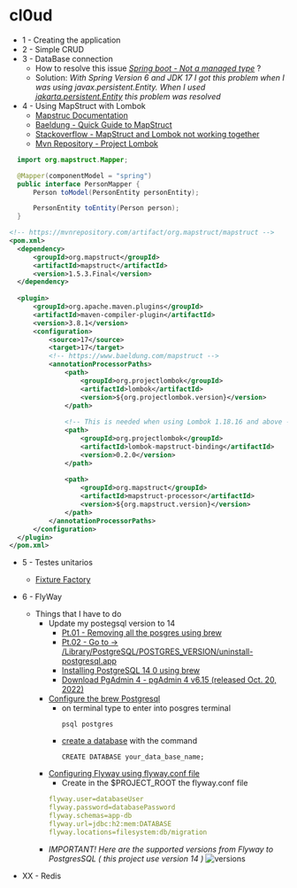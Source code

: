 # cl0ud
- 1 - Creating the application
- 2 - Simple CRUD
- 3 - DataBase connection
  - How to resolve this issue *[Spring boot - Not a managed type](https://stackoverflow.com/questions/28664064/spring-boot-not-a-managed-type)* ?
  - Solution: *With Spring Version 6 and JDK 17 I got this problem when I was using javax.persistent.Entity. When I used [jakarta.persistent.Entity](https://mvnrepository.com/artifact/jakarta.persistence/jakarta.persistence-api/3.1.0) this problem was resolved*
- 4 - Using MapStruct with Lombok
  - [Mapstruc Documentation](https://mapstruct.org/documentation/installation/)
  - [Baeldung - Quick Guide to MapStruct](https://www.baeldung.com/mapstruct)
  - [Stackoverflow - MapStruct and Lombok not working together](https://stackoverflow.com/questions/47676369/mapstruct-and-lombok-not-working-together)
  - [Mvn Repository - Project Lombok](https://mvnrepository.com/artifact/org.projectlombok/lombok/1.18.22)
```java
  import org.mapstruct.Mapper;

  @Mapper(componentModel = "spring")
  public interface PersonMapper {
      Person toModel(PersonEntity personEntity);

      PersonEntity toEntity(Person person);
  }
```
```xml
<!-- https://mvnrepository.com/artifact/org.mapstruct/mapstruct -->
<pom.xml>
  <dependency>
      <groupId>org.mapstruct</groupId>
      <artifactId>mapstruct</artifactId>
      <version>1.5.3.Final</version>
  </dependency>
  
  <plugin>
      <groupId>org.apache.maven.plugins</groupId>
      <artifactId>maven-compiler-plugin</artifactId>
      <version>3.8.1</version>
      <configuration>
          <source>17</source>
          <target>17</target>
          <!-- https://www.baeldung.com/mapstruct -->
          <annotationProcessorPaths>
              <path>
                  <groupId>org.projectlombok</groupId>
                  <artifactId>lombok</artifactId>
                  <version>${org.projectlombok.version}</version>
              </path>
              
              <!-- This is needed when using Lombok 1.18.16 and above -->
              <path>
                  <groupId>org.projectlombok</groupId>
                  <artifactId>lombok-mapstruct-binding</artifactId>
                  <version>0.2.0</version>
              </path>
              
              <path>
                  <groupId>org.mapstruct</groupId>
                  <artifactId>mapstruct-processor</artifactId>
                  <version>${org.mapstruct.version}</version>
              </path>
          </annotationProcessorPaths>
      </configuration>
  </plugin>
</pom.xml>
```

- 5 - Testes unitarios
  - [Fixture Factory](https://github.com/six2six/fixture-factory)

- 6 - FlyWay
  - Things that I have to do 
    - Update my postegsql version to 14
      - [Pt.01 - Removing all the posgres using brew](https://stackoverflow.com/questions/51992362/completely-remove-postgres-after-brew-uninstall-osx)
      - [Pt.02 - Go to -> /Library/PostgreSQL/POSTGRES_VERSION/uninstall-postgresql.app](https://nektony.com/how-to/uninstall-postgresql-on-mac)
      - [Installing PostgreSQL 14 0 using brew](https://formulae.brew.sh/formula/postgresql@14)
      - [Download PgAdmin 4 - pgAdmin 4 v6.15 (released Oct. 20, 2022)](https://www.pgadmin.org/download/pgadmin-4-macos/)
    - [Configure the brew Postgresql](https://www.sqlshack.com/setting-up-a-postgresql-database-on-mac/)
      - on terminal type to enter into posgres terminal
        ```shell
        psql postgres
        ```
      - [create a database](https://pgdocptbr.sourceforge.io/pg80/sql-createdatabase.html) with the command
        ```shell
        CREATE DATABASE your_data_base_name;
        ```
    - [Configuring Flyway using flyway.conf file](https://www.baeldung.com/database-migrations-with-flyway)
      - Create in the $PROJECT_ROOT the flyway.conf file
      ```yml
      flyway.user=databaseUser
      flyway.password=databasePassword
      flyway.schemas=app-db
      flyway.url=jdbc:h2:mem:DATABASE
      flyway.locations=filesystem:db/migration
      ```
    - *IMPORTANT! Here are the supported versions from Flyway to PostgresSQL ( this project use version 14 )*
      ![versions](https://i.postimg.cc/m2cFk21b/Screen-Shot-2023-02-04-at-20-54-37.png)

- XX - Redis